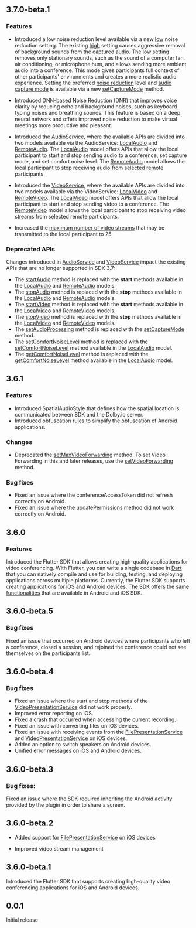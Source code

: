 ## 3.7.0-beta.1

### Features

- Introduced a low noise reduction level available via a new [low](https://api-references.dolby.io/comms-sdk-flutter/dolbyio_comms_sdk_flutter/NoiseReduction.html#low) noise reduction setting. The existing [high](https://api-references.dolby.io/comms-sdk-flutter/dolbyio_comms_sdk_flutter/NoiseReduction.html#high) setting causes aggressive removal of background sounds from the captured audio. The [low](https://api-references.dolby.io/comms-sdk-flutter/dolbyio_comms_sdk_flutter/NoiseReduction.html#low) setting removes only stationary sounds, such as the sound of a computer fan, air conditioning, or microphone hum, and allows sending more ambient audio into a conference. This mode gives participants full context of other participants' environments and creates a more realistic audio experience. Setting the preferred [noise reduction](https://api-references.dolby.io/comms-sdk-flutter/dolbyio_comms_sdk_flutter/NoiseReduction.html) level and [audio capture mode](https://api-references.dolby.io/comms-sdk-flutter/dolbyio_comms_sdk_flutter/AudioCaptureMode.html) is available via a new [setCaptureMode](https://api-references.dolby.io/comms-sdk-flutter/dolbyio_comms_sdk_flutter/LocalAudio.html#setCaptureMode) method.

- Introduced DNN-based Noise Reduction (DNR) that improves voice clarity by reducing echo and background noises, such as keyboard typing noises and breathing sounds. This feature is based on a deep neural network and offers improved noise reduction to make virtual meetings more productive and pleasant.

- Introduced the [AudioService](https://api-references.dolby.io/comms-sdk-flutter/dolbyio_comms_sdk_flutter/AudioService-class.html), where the available APIs are divided into two models available via the AudioService: [LocalAudio](https://api-references.dolby.io/comms-sdk-flutter/dolbyio_comms_sdk_flutter/LocalAudio-class.html) and [RemoteAudio](https://api-references.dolby.io/comms-sdk-flutter/dolbyio_comms_sdk_flutter/RemoteAudio-class.html). The [LocalAudio](https://api-references.dolby.io/comms-sdk-flutter/dolbyio_comms_sdk_flutter/LocalAudio-class.html) model offers APIs that allow the local participant to start and stop sending audio to a conference, set capture mode, and set comfort noise level. The [RemoteAudio](https://api-references.dolby.io/comms-sdk-flutter/dolbyio_comms_sdk_flutter/RemoteAudio-class.html) model allows the local participant to stop receiving audio from selected remote participants.

- Introduced the [VideoService](https://api-references.dolby.io/comms-sdk-flutter/dolbyio_comms_sdk_flutter/VideoService-class.html), where the available APIs are divided into two models available via the VideoService: [LocalVideo](https://api-references.dolby.io/comms-sdk-flutter/dolbyio_comms_sdk_flutter/LocalVideo-class.html) and [RemoteVideo](https://api-references.dolby.io/comms-sdk-flutter/dolbyio_comms_sdk_flutter/RemoteVideo-class.html). The [LocalVideo](https://api-references.dolby.io/comms-sdk-flutter/dolbyio_comms_sdk_flutter/LocalVideo-class.html) model offers APIs that allow the local participant to start and stop sending video to a conference. The [RemoteVideo](https://api-references.dolby.io/comms-sdk-flutter/dolbyio_comms_sdk_flutter/RemoteVideo-class.html) model allows the local participant to stop receiving video streams from selected remote participants.

- Increased the [maximum number of video streams](https://api-references.dolby.io/comms-sdk-flutter/dolbyio_comms_sdk_flutter/ConferenceService/setVideoForwarding.html) that may be transmitted to the local participant to 25.

### Deprecated APIs

Changes introduced in [AudioService](https://api-references.dolby.io/comms-sdk-flutter/dolbyio_comms_sdk_flutter/AudioService-class.html) and [VideoService](https://api-references.dolby.io/comms-sdk-flutter/dolbyio_comms_sdk_flutter/VideoService-class.html) impact the existing APIs that are no longer supported in SDK 3.7:
- The [startAudio](https://api-references.dolby.io/comms-sdk-flutter/dolbyio_comms_sdk_flutter/ConferenceService/startAudio.html) method is replaced with the **start** methods available in the [LocalAudio](https://api-references.dolby.io/comms-sdk-flutter/dolbyio_comms_sdk_flutter/LocalAudio-class.html) and [RemoteAudio](https://api-references.dolby.io/comms-sdk-flutter/dolbyio_comms_sdk_flutter/RemoteAudio-class.html) models.
- The [stopAudio](https://api-references.dolby.io/comms-sdk-flutter/dolbyio_comms_sdk_flutter/ConferenceService/stopAudio.html) method is replaced with the **stop** methods available in the [LocalAudio](https://api-references.dolby.io/comms-sdk-flutter/dolbyio_comms_sdk_flutter/LocalAudio-class.html) and [RemoteAudio](https://api-references.dolby.io/comms-sdk-flutter/dolbyio_comms_sdk_flutter/RemoteAudio-class.html) models.
- The [startVideo](https://api-references.dolby.io/comms-sdk-flutter/dolbyio_comms_sdk_flutter/ConferenceService/startVideo.html) method is replaced with the **start** methods available in the [LocalVideo](https://api-references.dolby.io/comms-sdk-flutter/dolbyio_comms_sdk_flutter/LocalVideo-class.html) and [RemoteVideo](https://api-references.dolby.io/comms-sdk-flutter/dolbyio_comms_sdk_flutter/RemoteVideo-class.html) models.
- The [stopVideo](https://api-references.dolby.io/comms-sdk-flutter/dolbyio_comms_sdk_flutter/ConferenceService/stopVideo.html) method is replaced with the **stop** methods available in the [LocalVideo](https://api-references.dolby.io/comms-sdk-flutter/dolbyio_comms_sdk_flutter/LocalVideo-class.html) and [RemoteVideo](https://api-references.dolby.io/comms-sdk-flutter/dolbyio_comms_sdk_flutter/RemoteVideo-class.html) models.
- The [setAudioProcessing](https://api-references.dolby.io/comms-sdk-flutter/dolbyio_comms_sdk_flutter/ConferenceService/setAudioProcessing.html) method is replaced with the [setCaptureMode](https://api-references.dolby.io/comms-sdk-flutter/dolbyio_comms_sdk_flutter/LocalAudio/setCaptureMode.html) method.
- The [setComfortNoiseLevel](https://api-references.dolby.io/comms-sdk-flutter/dolbyio_comms_sdk_flutter/MediaDeviceService/setComfortNoiseLevel.html) method is replaced with the [setComfortNoiseLevel](https://api-references.dolby.io/comms-sdk-flutter/dolbyio_comms_sdk_flutter/LocalAudio/setComfortNoiseLevel.html) method available in the [LocalAudio](https://api-references.dolby.io/comms-sdk-flutter/dolbyio_comms_sdk_flutter/LocalAudio-class.html) model.
- The [getComfortNoiseLevel](https://api-references.dolby.io/comms-sdk-flutter/dolbyio_comms_sdk_flutter/MediaDeviceService/getComfortNoiseLevel.html) method is replaced with the [getComfortNoiseLevel](https://api-references.dolby.io/comms-sdk-flutter/dolbyio_comms_sdk_flutter/LocalAudio/getComfortNoiseLevel.html) method available in the [LocalAudio](https://api-references.dolby.io/comms-sdk-flutter/dolbyio_comms_sdk_flutter/LocalAudio-class.html) model.

## 3.6.1

### Features

- Introduced SpatialAudioStyle that defines how the spatial location is communicated between SDK and the Dolby.io server.
- Introduced obfuscation rules to simplify the obfuscation of Android applications.

### Changes

- Deprecated the [setMaxVideoForwarding](./lib/src/sdk_api/conference_service.dart) method. To set Video Forwarding in this and later releases, use the [setVideoForwarding](./lib/src/sdk_api/conference_service.dart) method. 

### Bug fixes

- Fixed an issue where the conferenceAccessToken did not refresh correctly on Android.
- Fixed an issue where the updatePermissions method did not work correctly on Android.

## 3.6.0

### Features

Introduced the Flutter SDK that allows creating high-quality applications for video conferencing. With Flutter, you can write a single codebase in [Dart](https://dart.dev/) that you can natively compile and use for building, testing, and deploying applications across multiple platforms. Currently, the Flutter SDK supports creating applications for iOS and Android devices. The SDK offers the same [functionalities](https://docs.dolby.io/communications-apis/docs/overview-introduction) that are available in Android and iOS SDK.

## 3.6.0-beta.5

### Bug fixes

Fixed an issue that occurred on Android devices where participants who left a conference, closed a session, and rejoined the conference could not see themselves on the participants list.

## 3.6.0-beta.4

### Bug fixes

- Fixed an issue where the start and stop methods of the [VideoPresentationService](./lib/src/sdk_api/video_presentation_service.dart) did not work properly.
- Improved error reporting on iOS.
- Fixed a crash that occurred when accessing the current recording.
- Fixed an issue with converting files on iOS devices.
- Fixed an issue with receiving events from the [FilePresentationService](./lib/src/sdk_api/file_presentation_service.dart) and [VideoPresentationService](./lib/src/sdk_api/video_presentation_service.dart) on iOS devices.
- Added an option to switch speakers on Android devices.
- Unified error messages on iOS and Android devices.

## 3.6.0-beta.3

### Bug fixes:

Fixed an issue where the SDK required inheriting the Android activity provided by the plugin in order to share a screen.

## 3.6.0-beta.2

- Added support for [FilePresentationService](./lib/src/sdk_api/file_presentation_service.dart) on iOS devices

- Improved video stream management

## 3.6.0-beta.1

Introduced the Flutter SDK that supports creating high-quality video conferencing applications for iOS and Android devices.

## 0.0.1

Initial release